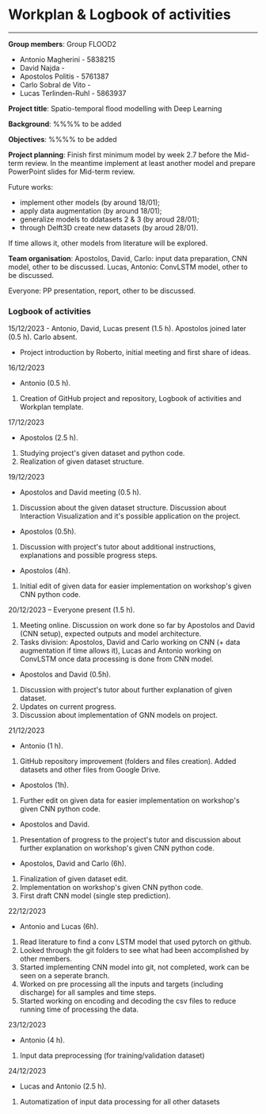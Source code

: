 # Workplan & Logbook of activities 

--------------------------------------------------------------

**Group members**:
Group FLOOD2
- Antonio Magherini - 5838215
- David Najda - 
- Apostolos Politis - 5761387
- Carlo Sobral de Vito - 
- Lucas Terlinden-Ruhl - 5863937

**Project title**:
Spatio-temporal flood modelling with Deep Learning

**Background**:
%%%% to be added

**Objectives**:
%%%% to be added

**Project planning**:
Finish first minimum model by week 2.7 before the Mid-term review.
In the meantime implement at least another model and prepare PowerPoint slides for Mid-term review.

Future works:
- implement other models (by around 18/01);
- apply data augmentation (by around 18/01);
- generalize models to ddatasets 2 & 3 (by aroud 28/01);
- through Delft3D create new datasets (by aroud 28/01).

If time allows it, other models from literature will be explored. 

**Team organisation**:
Apostolos, David, Carlo: input data preparation, CNN model, other to be discussed.
Lucas, Antonio: ConvLSTM model, other to be discussed.

Everyone: PP presentation, report, other to be discussed.

### Logbook of activities

15/12/2023 - Antonio, David, Lucas present (1.5 h). Apostolos joined later (0.5 h). Carlo absent. 
- Project introduction by Roberto, initial meeting and first share of ideas.

16/12/2023 
- Antonio (0.5 h). 
1. Creation of GitHub project and repository, Logbook of activities and Workplan template.

17/12/2023 
- Apostolos (2.5 h). 
1. Studying project's given dataset and python code. 
2. Realization of given dataset structure.

19/12/2023 
- Apostolos and David meeting (0.5 h). 
1. Discussion about the given dataset structure. Discussion about Interaction Visualization and it's possible application on the project.

- Apostolos (0.5h). 
1. Discussion with project's tutor about additional instructions, explanations and possible progress steps.

- Apostolos (4h). 
1. Initial edit of given data for easier implementation on workshop's given CNN python code.

20/12/2023 – Everyone present (1.5 h). 
1. Meeting online. Discussion on work done so far by Apostolos and David (CNN setup), expected outputs and model architecture. 
2. Tasks division: Apostolos, David and Carlo working on CNN (+ data augmentation if time allows it), Lucas and Antonio working on ConvLSTM once data processing is done from CNN model.
- Apostolos and David (0.5h). 
1. Discussion with project's tutor about further explanation of given dataset. 
2. Updates on current progress. 
3. Discussion about implementation of GNN models on project.

21/12/2023 
- Antonio (1 h). 
1. GitHub repository improvement (folders and files creation). Added datasets and other files from Google Drive.
- Apostolos (1h). 
1. Further edit on given data for easier implementation on workshop's given CNN python code.
- Apostolos and David. 
1. Presentation of progress to the project's tutor and discussion about further explanation on workshop's given CNN python code.
- Apostolos, David and Carlo (6h). 
1. Finalization of given dataset edit. 
2. Implementation on workshop's given CNN python code. 
3. First draft CNN model (single step prediction).

22/12/2023 
- Antonio and Lucas (6h). 
1. Read literature to find a conv LSTM model that used pytorch on github. 
2. Looked through the git folders to see what had been accomplished by other members. 
3. Started implementing CNN model into git, not completed, work can be seen on a seperate branch. 
4. Worked on pre processing all the inputs and targets (including discharge) for all samples and time steps. 
5. Started working on encoding and decoding the csv files to reduce running time of processing the data.

23/12/2023 
- Antonio (4 h). 
1. Input data preprocessing (for training/validation dataset)

24/12/2023
- Lucas and Antonio (2.5 h).
1. Automatization of input data processing for all other datasets
